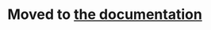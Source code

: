 # Moved to [the documentation](https://ducanh-next-pwa.vercel.app/docs/next-pwa/getting-started#tips)
